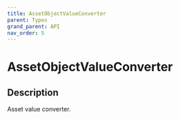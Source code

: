 ```yaml
---
title: AssetObjectValueConverter
parent: Types
grand_parent: API
nav_order: 5
---
```


# AssetObjectValueConverter

## Description

Asset value converter.
